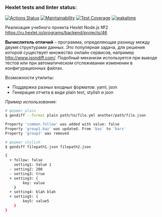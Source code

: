 ### Hexlet tests and linter status:

[![Actions Status](https://github.com/feeedback/backend-project-lvl2/workflows/hexlet-check/badge.svg)](https://github.com/feeedback/backend-project-lvl2/actions)
[![Maintainability](https://api.codeclimate.com/v1/badges/9152c9151d168318a60a/maintainability)](https://codeclimate.com/github/feeedback/backend-project-lvl2/maintainability)
[![Test Coverage](https://api.codeclimate.com/v1/badges/9152c9151d168318a60a/test_coverage)](https://codeclimate.com/github/feeedback/backend-project-lvl2/test_coverage)
[![wakatime](https://wakatime.com/badge/github/feeedback/backend-project-lvl2.svg)](https://wakatime.com/badge/github/feeedback/backend-project-lvl2)

Реализация учебного проекта Hexlet Node.js №2 https://ru.hexlet.io/programs/backend/projects/46

**Вычислитель отличий** – программа, определяющая разницу между двумя структурами данных. Это популярная задача, для решения которой существует множество онлайн сервисов, например http://www.jsondiff.com/. Подобный механизм используется при выводе тестов или при автоматическом отслеживании изменении в конфигурационных файлах.

Возможности утилиты:
- Поддержка разных входных форматов: yaml, json
- Генерация отчета в виде plain text, stylish и json

_Пример использования:_

```bash
# формат plain
$ gendiff --format plain path/to/file.yml another/path/file.json

Property 'common.follow' was added with value: false
Property 'group1.baz' was updated. From 'bas' to 'bars'
Property 'group2' was removed

# формат stylish
$ gendiff filepath1.json filepath2.json

{
  + follow: false
    setting1: Value 1
  - setting2: 200
  - setting3: true
  + setting3: {
        key: value
    }
  + setting4: blah blah
  + setting5: {
        key5: value5
    }
}
```
